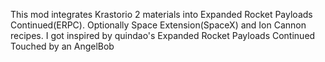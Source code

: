 This mod integrates Krastorio 2 materials into Expanded Rocket Payloads Continued(ERPC). Optionally Space Extension(SpaceX) and Ion Cannon recipes.
I got inspired by quindao's Expanded Rocket Payloads Continued Touched by an AngelBob